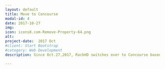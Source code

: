 ```yaml
---
layout: default
title: Move to Concourse 
modal-id: 4
date: 2017-10-27
img: 
icon: icons8.com-Remove-Property-64.png 
alt: 
project-date:  2017 Oct
#client: Start Bootstrap
#category: Web Development
description: Since Oct.27,2017, RackHD switches over to Concourse based pipelines for PR quality gate testing and continous delivery. When a PR is created, a RackHD committer needs to set the "run-test" label on the PR to allow the PR quality gate test runs. A RackHD committer needs to review the PR. <br/> Once the PR is approved and PR gate test pass, a RackHD committer can merge the PR to master. After the PR has been merged to master, the "Post Merge Test" will run. The "Post Merge Test" pipeline will post new docker images and debian packages into Dockerhub and bintray respectively if verifying pass. A link to the PR status will be posted to the PR status in github with details and log information. "http://rackhd.readthedocs.io/en/latest/devguide/contributing.html#quality-gates-for-the-pull-requests" is updated to reflect these changes. At the same time, OVA/Vagrant packages release have be deprecated, but scripts are provided to help community to build images.

---
```

